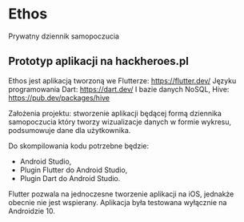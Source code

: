 # Ethos

Prywatny dziennik samopoczucia

## Prototyp aplikacji na hackheroes.pl

Ethos jest aplikacją tworzoną we Flutterze:
https://flutter.dev/
Języku programowania Dart:
https://dart.dev/
I bazie danych NoSQL, Hive:
https://pub.dev/packages/hive


Założenia projektu: stworzenie aplikacji będącej formą dziennika samopoczucia który tworzy wizualizacje
danych w formie wykresu, podsumowuje dane dla użytkownika.

Do skompilowania kodu potrzebne będzie:
- Android Studio,
- Plugin Flutter do Android Studio,
- Plugin Dart do Android Studio.


Flutter pozwala na jednoczesne tworzenie aplikacji na iOS, jednakże obecnie nie jest wspierany.
Aplikacja była testowana wyłącznie na Androidzie 10.